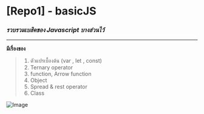 # [Repo1] - basicJS
### *รวบรวมเบสิคของ Javascript บางส่วนไว้*
-----
**มีเรื่องของ**
> 1. ตัวแปรเบื้องต้น (var , let , const)
> 2. Ternary operator
> 3. function, Arrow function
> 4. Object
> 5. Spread & rest operator
> 6. Class

![Image](https://i.imgur.com/qUO5zwj.jpg)
